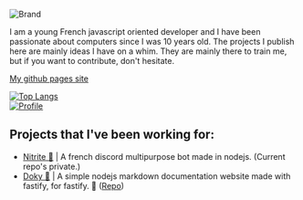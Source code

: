 ![Brand](https://media.discordapp.net/attachments/296668970788847616/742878132507377805/unknown.png)

I am a young French javascript oriented developer and I have been passionate about computers since I was 10 years old.
The projects I publish here are mainly ideas I have on a whim. They are mainly there to train me, but if you want to contribute, don't hesitate.

[My github pages site](https://cozax.github.io/Cozax/)

[![Top Langs](https://github-readme-stats.vercel.app/api/top-langs/?username=Cozax&layout=compact)](https://github.com/anuraghazra/github-readme-stats)
<br>
[![Profile](https://github-readme-stats.vercel.app/api?username=Cozax)](https://github-readme-stats.vercel.app/api?username=Cozax)

## Projects that I've been working for:

- [Nitrite 🧪](https://nitrite.fr) | A french discord multipurpose bot made in nodejs. (Current repo's private.)
- [Doky 🎉](https://cozax.github.io/Doky/) | A simple nodejs markdown documentation website made with fastify, for fastify. 🎉 ([Repo](https://github.com/Cozax/Doky/))
